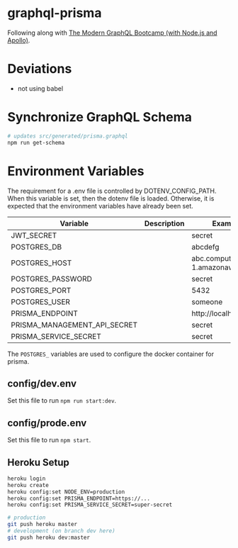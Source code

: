 # graphql-prisma

Following along with [The Modern GraphQL Bootcamp (with Node.js and Apollo)](https://www.udemy.com/course/graphql-bootcamp).

# Deviations

* not using babel

# Synchronize GraphQL Schema

```bash
# updates src/generated/prisma.graphql
npm run get-schema
```

# Environment Variables

The requirement for a .env file is controlled by DOTENV_CONFIG_PATH. When this variable is set, then the dotenv file is loaded. Otherwise, it is expected that the environment variables have already been set.

|Variable|Description|Example|
|-|-|-|
|JWT_SECRET||secret|
|POSTGRES_DB||abcdefg|
|POSTGRES_HOST||abc.compute-1.amazonaws.com|
|POSTGRES_PASSWORD||secret|
|POSTGRES_PORT||5432|
|POSTGRES_USER||someone|
|PRISMA_ENDPOINT||http://localhost:4466|
|PRISMA_MANAGEMENT_API_SECRET||secret|
|PRISMA_SERVICE_SECRET||secret|

The `POSTGRES_` variables are used to configure the docker container for prisma.

## config/dev.env
Set this file to run `npm run start:dev`.

## config/prode.env
Set this file to run `npm start`.

## Heroku Setup
```bash
heroku login
heroku create
heroku config:set NODE_ENV=production
heroku config:set PRISMA_ENDPOINT=https://...
heroku config:set PRISMA_SERVICE_SECRET=super-secret

# production
git push heroku master
# development (on branch dev here)
git push heroku dev:master
```
